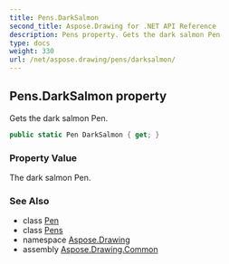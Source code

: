 ```yaml
---
title: Pens.DarkSalmon
second_title: Aspose.Drawing for .NET API Reference
description: Pens property. Gets the dark salmon Pen
type: docs
weight: 330
url: /net/aspose.drawing/pens/darksalmon/
---
```

## Pens.DarkSalmon property

Gets the dark salmon Pen.

```csharp
public static Pen DarkSalmon { get; }
```

### Property Value

The dark salmon Pen.

### See Also

* class [Pen](../../pen/)
* class [Pens](../)
* namespace [Aspose.Drawing](../../pens/)
* assembly [Aspose.Drawing.Common](../../../)


